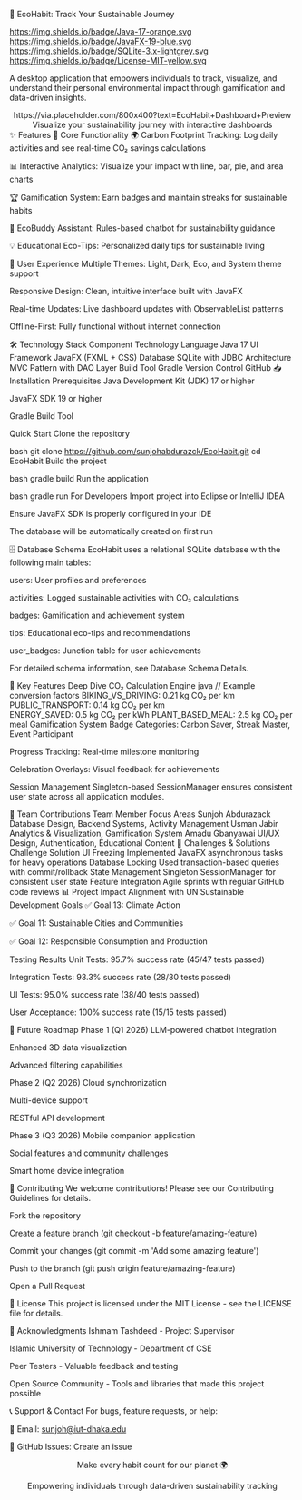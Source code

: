 🌱 EcoHabit: Track Your Sustainable Journey

https://img.shields.io/badge/Java-17-orange.svg
https://img.shields.io/badge/JavaFX-19-blue.svg
https://img.shields.io/badge/SQLite-3.x-lightgrey.svg
https://img.shields.io/badge/License-MIT-yellow.svg

A desktop application that empowers individuals to track, visualize, and understand their personal environmental impact through gamification and data-driven insights.

<div align="center">
https://via.placeholder.com/800x400?text=EcoHabit+Dashboard+Preview
Visualize your sustainability journey with interactive dashboards

</div>
✨ Features
🎯 Core Functionality
🌍 Carbon Footprint Tracking: Log daily activities and see real-time CO₂ savings calculations

📊 Interactive Analytics: Visualize your impact with line, bar, pie, and area charts

🏆 Gamification System: Earn badges and maintain streaks for sustainable habits

🤖 EcoBuddy Assistant: Rules-based chatbot for sustainability guidance

💡 Educational Eco-Tips: Personalized daily tips for sustainable living

🎨 User Experience
Multiple Themes: Light, Dark, Eco, and System theme support

Responsive Design: Clean, intuitive interface built with JavaFX

Real-time Updates: Live dashboard updates with ObservableList patterns

Offline-First: Fully functional without internet connection

🛠️ Technology Stack
Component	Technology
Language	Java 17
UI Framework	JavaFX (FXML + CSS)
Database	SQLite with JDBC
Architecture	MVC Pattern with DAO Layer
Build Tool	Gradle
Version Control	GitHub
📥 Installation
Prerequisites
Java Development Kit (JDK) 17 or higher

JavaFX SDK 19 or higher

Gradle Build Tool

Quick Start
Clone the repository

bash
git clone https://github.com/sunjohabdurazck/EcoHabit.git
cd EcoHabit
Build the project

bash
gradle build
Run the application

bash
gradle run
For Developers
Import project into Eclipse or IntelliJ IDEA

Ensure JavaFX SDK is properly configured in your IDE

The database will be automatically created on first run

🗄️ Database Schema
EcoHabit uses a relational SQLite database with the following main tables:

users: User profiles and preferences

activities: Logged sustainable activities with CO₂ calculations

badges: Gamification and achievement system

tips: Educational eco-tips and recommendations

user_badges: Junction table for user achievements

For detailed schema information, see Database Schema Details.

🔧 Key Features Deep Dive
CO₂ Calculation Engine
java
// Example conversion factors
BIKING_VS_DRIVING: 0.21 kg CO₂ per km
PUBLIC_TRANSPORT: 0.14 kg CO₂ per km  
ENERGY_SAVED: 0.5 kg CO₂ per kWh
PLANT_BASED_MEAL: 2.5 kg CO₂ per meal
Gamification System
Badge Categories: Carbon Saver, Streak Master, Event Participant

Progress Tracking: Real-time milestone monitoring

Celebration Overlays: Visual feedback for achievements

Session Management
Singleton-based SessionManager ensures consistent user state across all application modules.

👥 Team Contributions
Team Member	Focus Areas
Sunjoh Abdurazack	Database Design, Backend Systems, Activity Management
Usman Jabir	Analytics & Visualization, Gamification System
Amadu Gbanyawai	UI/UX Design, Authentication, Educational Content
🚧 Challenges & Solutions
Challenge	Solution
UI Freezing	Implemented JavaFX asynchronous tasks for heavy operations
Database Locking	Used transaction-based queries with commit/rollback
State Management	Singleton SessionManager for consistent user state
Feature Integration	Agile sprints with regular GitHub code reviews
📊 Project Impact
Alignment with UN Sustainable Development Goals
✅ Goal 13: Climate Action

✅ Goal 11: Sustainable Cities and Communities

✅ Goal 12: Responsible Consumption and Production

Testing Results
Unit Tests: 95.7% success rate (45/47 tests passed)

Integration Tests: 93.3% success rate (28/30 tests passed)

UI Tests: 95.0% success rate (38/40 tests passed)

User Acceptance: 100% success rate (15/15 tests passed)

🚀 Future Roadmap
Phase 1 (Q1 2026)
LLM-powered chatbot integration

Enhanced 3D data visualization

Advanced filtering capabilities

Phase 2 (Q2 2026)
Cloud synchronization

Multi-device support

RESTful API development

Phase 3 (Q3 2026)
Mobile companion application

Social features and community challenges

Smart home device integration

🤝 Contributing
We welcome contributions! Please see our Contributing Guidelines for details.

Fork the repository

Create a feature branch (git checkout -b feature/amazing-feature)

Commit your changes (git commit -m 'Add some amazing feature')

Push to the branch (git push origin feature/amazing-feature)

Open a Pull Request

📄 License
This project is licensed under the MIT License - see the LICENSE file for details.

🙏 Acknowledgments
Ishmam Tashdeed - Project Supervisor

Islamic University of Technology - Department of CSE

Peer Testers - Valuable feedback and testing

Open Source Community - Tools and libraries that made this project possible

📞 Support & Contact
For bugs, feature requests, or help:

📧 Email: sunjoh@iut-dhaka.edu

🐛 GitHub Issues: Create an issue

<div align="center">
Make every habit count for our planet 🌍

Empowering individuals through data-driven sustainability tracking

</div>
